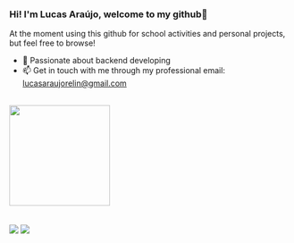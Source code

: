 ### Hi! I'm Lucas Araújo, welcome to my github👋

At the moment using this github for school activities and personal projects, but feel free to browse!

- 🔭 Passionate about backend developing
- 📫 Get in touch with me through my professional email: lucasaraujorelin@gmail.com
 <br>
  <img height="180em" src="https://github-readme-stats.vercel.app/api/top-langs/?username=Luckeditto&layout=compact&langs_count=7&theme=dracula"/>

</div>
<div style="display: inline_block"><br>



  
          
    
</div>
  
  <br>
  
 <div>
   <a href = "mailto:lucasaraujorelin@gmail.com"><img src="https://img.shields.io/badge/-Gmail-%23333?style=for-the-badge&logo=gmail&logoColor=white" target="_blank"></a>
 <a href="https://www.linkedin.com/in/lucas-ara%C3%BAjo-323120220/" target="_blank"><img src="https://img.shields.io/badge/-LinkedIn-%230077B5?style=for-the-badge&logo=linkedin&logoColor=white" target="_blank"></a>
   
   
  
  </div>
   

